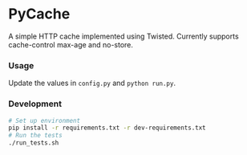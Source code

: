 # PyCache

A simple HTTP cache implemented using Twisted. Currently supports cache-control max-age and no-store. 

### Usage

Update the values in ```config.py``` and ```python run.py```.

### Development

```sh
# Set up environment
pip install -r requirements.txt -r dev-requirements.txt
# Run the tests
./run_tests.sh
```
